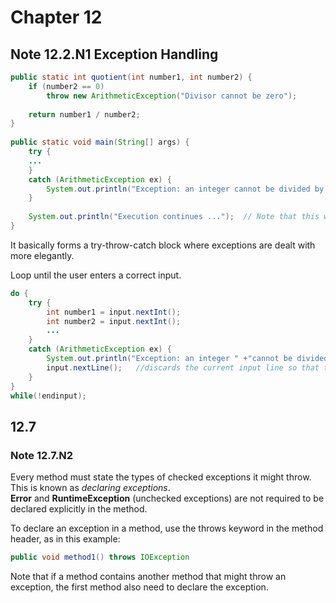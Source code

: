 # Chapter 12
## Note 12.2.N1 Exception Handling
```java
public static int quotient(int number1, int number2) {
	if (number2 == 0)
		throw new ArithmeticException("Divisor cannot be zero");
		
	return number1 / number2;
}
		
public static void main(String[] args) {
	try {
	...
	}
	catch (ArithmeticException ex) {
		System.out.println("Exception: an integer cannot be divided by zero ");
	}
		
	System.out.println("Execution continues ...");  // Note that this will still be executed after the "try" or "catch" block
}
```
It basically forms a try-throw-catch block where exceptions are dealt with more elegantly.  
  
Loop until the user enters a correct input.
```java
do {
	try {
		int number1 = input.nextInt();
		int number2 = input.nextInt();
		...
	}
	catch (ArithmeticException ex) {
		System.out.println("Exception: an integer " +"cannot be divided by zero ");
		input.nextLine();	//discards the current input line so that the user can enter a new line of input
	}
}
while(!endinput);
```
  
## 12.7
### Note 12.7.N2
Every method must state the types of checked exceptions it might throw. This is known as *declaring exceptions*.  
**Error** and **RuntimeException** (unchecked exceptions) are not required to be declared explicitly in the method.  
  
To declare an exception in a method, use the throws keyword in the method header, as in this example:
```java
public void method1() throws IOException
```
  
Note that if a method contains another method that might throw an exception, the first method also need to declare the exception.
